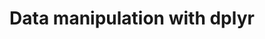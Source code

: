 ---
title: 'Data manipulation with dplyr'
collection: tutorial
link: '/files/dplyr_tutorial.html'
tag_list:
    - R
    - dplyr
    - ggplot2
repo_url: 'https://github.com/SereDef/GenR-PRS-calculation'
---